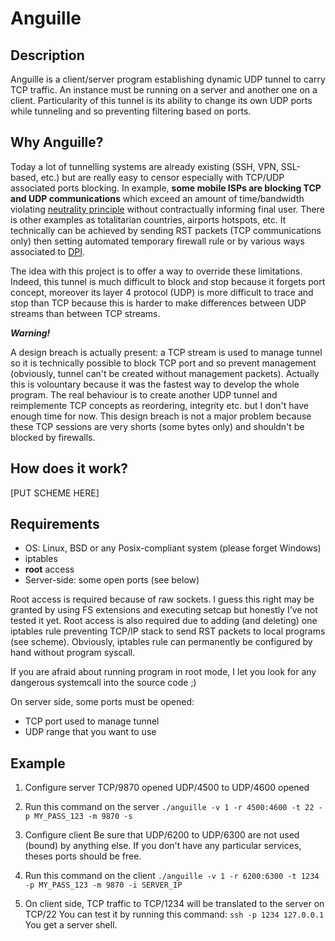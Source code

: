 Anguille
========

Description
-----------

Anguille is a client/server program establishing dynamic UDP tunnel to carry TCP traffic. An instance must be running on a server and another one on a client. Particularity of this tunnel is its ability to change its own UDP ports while tunneling and so preventing filtering based on ports.

Why Anguille?
-------------

Today a lot of tunnelling systems are already existing (SSH, VPN, SSL-based, etc.) but are really easy to censor especially with TCP/UDP associated ports blocking.
In example, **some mobile ISPs are blocking TCP and UDP communications** which exceed an amount of time/bandwidth violating [neutrality principle](http://en.wikipedia.org/wiki/Net_neutrality) without contractually informing final user. There is other examples as totalitarian countries, airports hotspots, etc.
It technically can be achieved by sending RST packets (TCP communications only) then setting automated temporary firewall rule or by various ways associated to [DPI](http://en.wikipedia.org/wiki/Deep_packet_inspection).

The idea with this project is to offer a way to override these limitations. Indeed, this tunnel is much difficult to block and stop because it forgets port concept, moreover its layer 4 protocol (UDP) is more difficult to trace and stop than TCP because this is harder to make differences between UDP streams than between TCP streams.

***Warning!***

A design breach is actually present: a TCP stream is used to manage tunnel so it is technically possible to block TCP port and so prevent management (obviously, tunnel can't be created without management packets). Actually this is volountary because it was the fastest way to develop the whole program. The real behaviour is to create another UDP tunnel and reimplemente TCP concepts as reordering, integrity etc. but I don't have enough time for now.
This design breach is not a major problem because these TCP sessions are very shorts (some bytes only) and shouldn't be blocked by firewalls.

How does it work?
-----------------

[PUT SCHEME HERE]

Requirements
------------

- OS: Linux, BSD or any Posix-compliant system (please forget Windows)
- iptables
- **root** access
- Server-side: some open ports (see below)

Root access is required because of raw sockets. I guess this right may be granted by using FS extensions and executing setcap but honestly I've not tested it yet. Root access is also required due to adding (and deleting) one iptables rule preventing TCP/IP stack to send RST packets to local programs (see scheme). Obviously, iptables rule can permanently be configured by hand without program syscall.

If you are afraid about running program in root mode, I let you look for any dangerous systemcall into the source code ;)

On server side, some ports must be opened:
* TCP port used to manage tunnel
* UDP range that you want to use

Example
-------

1) Configure server
TCP/9870 opened
UDP/4500 to UDP/4600 opened

2) Run this command on the server
`./anguille -v 1 -r 4500:4600 -t 22 -p MY_PASS_123 -m 9870 -s`

3) Configure client
Be sure that UDP/6200 to UDP/6300 are not used (bound) by anything else. If you don't have any particular services, theses ports should be free.

4) Run this command on the client
`./anguille -v 1 -r 6200:6300 -t 1234 -p MY_PASS_123 -m 9870 -i SERVER_IP`

5) On client side, TCP traffic to TCP/1234 will be translated to the server on TCP/22
You can test it by running this command:
`ssh -p 1234 127.0.0.1`
You get a server shell.
